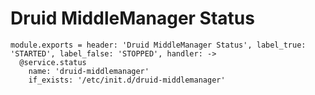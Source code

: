 
# Druid MiddleManager Status

    module.exports = header: 'Druid MiddleManager Status', label_true: 'STARTED', label_false: 'STOPPED', handler: ->
      @service.status
        name: 'druid-middlemanager'
        if_exists: '/etc/init.d/druid-middlemanager'

